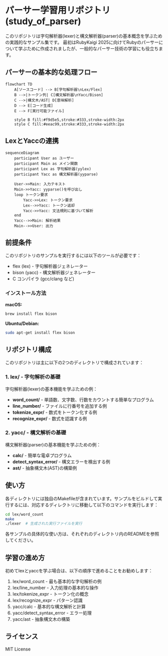 # パーサー学習用リポジトリ (study_of_parser)

このリポジトリは字句解析器(lexer)と構文解析器(parser)の基本概念を学ぶための実践的なサンプル集です。
最初はRubyKaigi 2025に向けてRubyのパーサーについて学ぶために作成されましたが、一般的なパーサー技術の学習にも役立ちます。

## パーサーの基本的な処理フロー

```mermaid
flowchart TD
    A[ソースコード] --> B[字句解析器\nLex/Flex]
    B -->|トークン列| C[構文解析器\nYacc/Bison]
    C -->|構文木/AST| D[意味解析]
    D --> E[コード生成]
    E --> F[実行可能ファイル]
    
    style B fill:#f9d5e5,stroke:#333,stroke-width:2px
    style C fill:#eeac99,stroke:#333,stroke-width:2px
```

## LexとYaccの連携

```mermaid
sequenceDiagram
    participant User as ユーザー
    participant Main as メイン関数
    participant Lex as 字句解析器(yylex)
    participant Yacc as 構文解析器(yyparse)
    
    User->>Main: 入力テキスト
    Main->>Yacc: yyparse()を呼び出し
    loop トークン要求
        Yacc->>Lex: トークン要求
        Lex-->>Yacc: トークン返却
        Yacc->>Yacc: 文法規則に基づいて解析
    end
    Yacc-->>Main: 解析結果
    Main-->>User: 出力
```

## 前提条件

このリポジトリのサンプルを実行するには以下のツールが必要です：

- flex (lex) - 字句解析器ジェネレーター
- bison (yacc) - 構文解析器ジェネレーター
- C コンパイラ (gcc/clang など)

### インストール方法

**macOS:**
```bash
brew install flex bison
```

**Ubuntu/Debian:**
```bash
sudo apt-get install flex bison
```

## リポジトリ構成

このリポジトリは主に以下の2つのディレクトリで構成されています：

### 1. lex/ - 字句解析の基礎

字句解析器(lexer)の基本機能を学ぶための例：

- **word_count/** - 単語数、文字数、行数をカウントする簡単なプログラム
- **line_number/** - ファイルに行番号を追加する例
- **tokenize_expr/** - 数式をトークン化する例
- **recognize_expr/** - 数式を認識する例

### 2. yacc/ - 構文解析の基礎

構文解析器(parser)の基本機能を学ぶための例：

- **calc/** - 簡単な電卓プログラム
- **detect_syntax_error/** - 構文エラーを検出する例
- **ast/** - 抽象構文木(AST)の構築例

## 使い方

各ディレクトリには独自のMakefileが含まれています。サンプルをビルドして実行するには、対応するディレクトリに移動して以下のコマンドを実行します：

```bash
cd lex/word_count
make
./lexer  # 生成された実行ファイルを実行
```

各サンプルの具体的な使い方は、それぞれのディレクトリ内のREADMEを参照してください。

## 学習の進め方

初めてlexとyaccを学ぶ場合は、以下の順序で進めることをお勧めします：

1. lex/word_count - 最も基本的な字句解析の例
2. lex/line_number - 入力処理の基本的な操作
3. lex/tokenize_expr - トークン化の概念
4. lex/recognize_expr - パターン認識
5. yacc/calc - 基本的な構文解析と計算
6. yacc/detect_syntax_error - エラー処理
7. yacc/ast - 抽象構文木の構築

## ライセンス

MIT License
